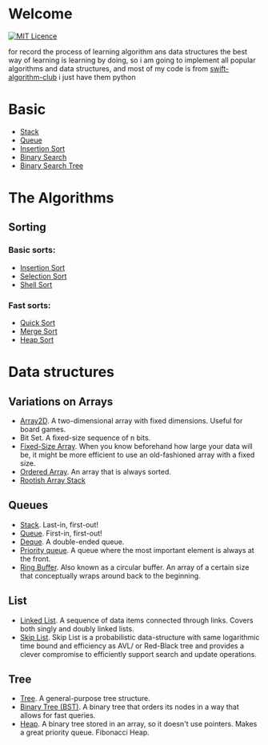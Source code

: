 # Welcome

[![MIT Licence](https://badges.frapsoft.com/os/mit/mit-125x28.png?v=103)](https://opensource.org/licenses/mit-license.php) 

for record the process of learning algorithm ans data structures
the best way of learning is learning by doing, so i am going to implement all popular algorithms and data structures, and most of my code is from [swift-algorithm-club](https://github.com/raywenderlich/swift-algorithm-club) i just have them python

# Basic
* [Stack](./Queues/Stack.py)
* [Queue](./Queues/Queue.py)
* [Insertion Sort](./sorting/Insertion_Sort.py)
* [Binary Search](./search/binary_search.py)
* [Binary Search Tree](./tree/Binary_Search_Tree.py)

# The Algorithms

## Sorting 

### Basic sorts:
* [Insertion Sort](./sorting/insertion_sort.py)
* [Selection Sort](./sorting/selection_sort.py)
* [Shell Sort](./sorting/shell_sort.py)

### Fast sorts:
* [Quick Sort](./sorting/quick_sort.py)
* [Merge Sort](./sorting/merge_sort.py)
* [Heap Sort](./sorting/heap_sort.py)

# Data structures

## Variations on Arrays
* [Array2D](./array/array_2D.py). A two-dimensional array with fixed dimensions. Useful for board games.
* Bit Set. A fixed-size sequence of n bits.
* [Fixed-Size Array](./array/fixed_size_array.py). When you know beforehand how large your data will be, it might be more efficient to use an old-fashioned array with a fixed size.
* [Ordered Array](./array/ordered_array.py). An array that is always sorted.
* [Rootish Array Stack](./array/rootish_array_stack.py)

## Queues
 
* [Stack](./queue/stack.py). Last-in, first-out!
* [Queue](./queue/queue.py). First-in, first-out!
* [Deque](./queue/deque.py). A double-ended queue.
* [Priority queue](./queue/priority_queue.py). A queue where the most important element is always at the front.
* [Ring Buffer](./queue/Ring_buffer.py). Also known as a circular buffer. An array of a certain size that conceptually wraps around back to the beginning.

## List 
* [Linked List](./list/link_list.py). A sequence of data items connected through links. Covers both singly and doubly linked lists.
* [Skip List](./list/skip_list.py). Skip List is a probabilistic data-structure with same logarithmic time bound and efficiency as AVL/ or Red-Black tree and provides a clever compromise to efficiently support search and update operations.


## Tree
* [Tree](./tree/tree.py). A general-purpose tree structure.
* [Binary Tree (BST)](./tree/binary_search_tree.py).  A binary tree that orders its nodes in a way that allows for fast queries.
* [Heap](./tree/heap.py). A binary tree stored in an array, so it doesn't use pointers. Makes a great priority queue.
Fibonacci Heap. 
